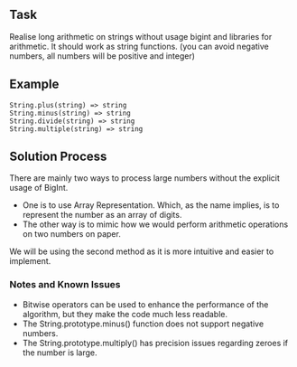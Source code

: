 ## Task ## 
Realise long arithmetic on strings without usage bigint and libraries for arithmetic.
It should work as string functions.
(you can avoid negative numbers, all numbers will be positive and integer)

## Example ##
```
String.plus(string) => string
String.minus(string) => string 
String.divide(string) => string
String.multiple(string) => string
```

## Solution Process ##
There are mainly two ways to process large numbers without the explicit usage of BigInt. 
- One is to use Array Representation. Which, as the name implies, is to represent the number as an array of digits. 
- The other way is to mimic how we would perform arithmetic operations on two numbers on paper. 

We will be using the second method as it is more intuitive and easier to implement.

### Notes and Known Issues ###
- Bitwise operators can be used to enhance the performance of the algorithm, but they make the code much less readable.
- The String.prototype.minus() function does not support negative numbers.
- The String.prototype.multiply() has precision issues regarding zeroes if the number is large.
